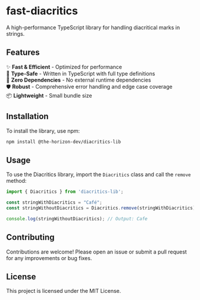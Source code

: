 # fast-diacritics

A high-performance TypeScript library for handling diacritical marks in strings.

## Features

✨ **Fast & Efficient** - Optimized for performance  
🎯 **Type-Safe** - Written in TypeScript with full type definitions  
🔧 **Zero Dependencies** - No external runtime dependencies  
🛡️ **Robust** - Comprehensive error handling and edge case coverage  
📦 **Lightweight** - Small bundle size  

## Installation

To install the library, use npm:

```bash
npm install @the-horizon-dev/diacritics-lib
```

## Usage

To use the Diacritics library, import the `Diacritics` class and call the `remove` method:

```typescript
import { Diacritics } from 'diacritics-lib';

const stringWithDiacritics = "Café";
const stringWithoutDiacritics = Diacritics.remove(stringWithDiacritics);

console.log(stringWithoutDiacritics); // Output: Cafe
```

## Contributing

Contributions are welcome! Please open an issue or submit a pull request for any improvements or bug fixes.

## License

This project is licensed under the MIT License.
